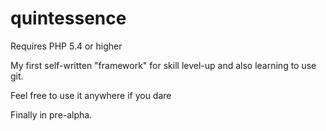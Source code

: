 # quintessence

Requires PHP 5.4 or higher

My first self-written "framework" for skill level-up and also learning to use git.

Feel free to use it anywhere if you dare

Finally in pre-alpha.
